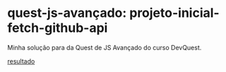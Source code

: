 # quest-js-avançado: projeto-inicial-fetch-github-api
Minha solução para da Quest de JS Avançado do curso DevQuest.

[resultado](https://diegof824.github.io/projeto-inicial-fetch-github-api/)
